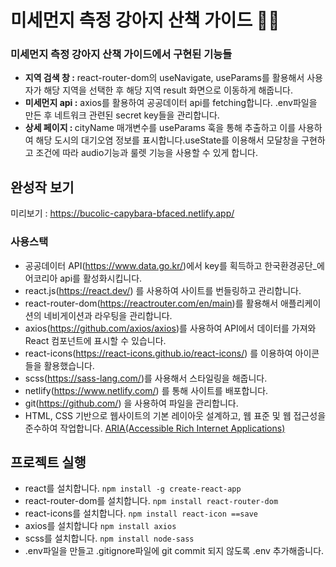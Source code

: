 # 미세먼지 측정 강아지 산책 가이드 👩‍💻

### 미세먼지 측정 강아지 산책 가이드에서 구현된 기능들 

- <b>지역 검색 창 :</b> react-router-dom의 useNavigate, useParams를 활용해서 사용자가 해당 지역을 선택한 후 해당 지역 result 화면으로 이동하게 해줍니다.
- <b>미세먼지 api :</b> axios를 활용하여 공공데이터 api를 fetching합니다. .env파일을 만든 후 네트워크 관련된 secret key들을 관리합니다.
- <b>상세 페이지 : </b> cityName 매개변수를 useParams 훅을 통해 추출하고 이를 사용하여 해당 도시의 대기오염 정보를 표시합니다.useState를 이용해서 모달창을 구현하고 조건에 따라 audio기능과 룰렛 기능을 사용할 수 있게 합니다.

## 완성작 보기 

미리보기 : https://bucolic-capybara-bfaced.netlify.app/ 

### 사용스택

- 공공데이터 API(https://www.data.go.kr/)에서 key를 획득하고 	한국환경공단_에어코리아 api를 활성화시킵니다.
- react.js(https://react.dev/) 를 사용하여 사이트를 번들링하고 관리합니다.
- react-router-dom(https://reactrouter.com/en/main)를 활용해서 애플리케이션의 네비게이션과 라우팅을 관리합니다.
- axios(https://github.com/axios/axios)를 사용하여 API에서 데이터를 가져와 React 컴포넌트에 표시할 수 있습니다.
- react-icons(https://react-icons.github.io/react-icons/) 를 이용하여 아이콘들을 활용했습니다.
- scss(https://sass-lang.com/)를 사용해서 스타일링을 해줍니다.
- netlify(https://www.netlify.com/) 를 통해 사이트를 배포합니다.
- git(https://github.com/) 을 사용하여 파일을 관리합니다.
- HTML, CSS 기반으로 웹사이트의 기본 레이아웃 설계하고, 웹 표준 및 웹 접근성을 준수하여 작업합니다. [ARIA(Accessible Rich Internet Applications)](https://developer.mozilla.org/en-US/docs/Web/Accessibility/ARIA/Roles)

## 프로젝트 실행
- react를 설치합니다. `npm install -g create-react-app`
- react-router-dom를 설치합니다. `npm install react-router-dom`
- react-icons를 설치합니다. `npm install react-icon ==save`
- axios를 설치합니다 `npm install axios`
- scss를 설치합니다. `npm install node-sass`
- .env파일을 만들고 .gitignore파일에 git commit 되지 않도록 .env 추가해줍니다.
